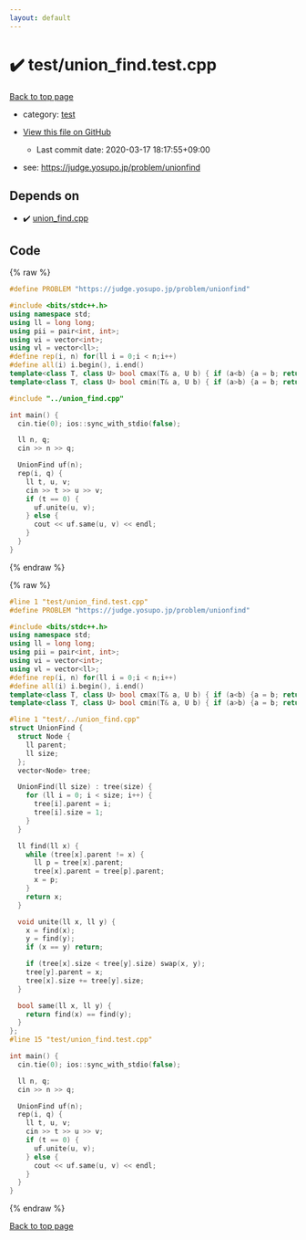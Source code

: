 ```yaml
---
layout: default
---
```


<!-- mathjax config similar to math.stackexchange -->
<script type="text/javascript" async
  src="https://cdnjs.cloudflare.com/ajax/libs/mathjax/2.7.5/MathJax.js?config=TeX-MML-AM_CHTML">
</script>
<script type="text/x-mathjax-config">
  MathJax.Hub.Config({
    TeX: { equationNumbers: { autoNumber: "AMS" }},
    tex2jax: {
      inlineMath: [ ['$','$'] ],
      processEscapes: true
    },
    "HTML-CSS": { matchFontHeight: false },
    displayAlign: "left",
    displayIndent: "2em"
  });
</script>

<script type="text/javascript" src="https://cdnjs.cloudflare.com/ajax/libs/jquery/3.4.1/jquery.min.js"></script>
<script src="https://cdn.jsdelivr.net/npm/jquery-balloon-js@1.1.2/jquery.balloon.min.js" integrity="sha256-ZEYs9VrgAeNuPvs15E39OsyOJaIkXEEt10fzxJ20+2I=" crossorigin="anonymous"></script>
<script type="text/javascript" src="../../assets/js/copy-button.js"></script>
<link rel="stylesheet" href="../../assets/css/copy-button.css" />


# :heavy_check_mark: test/union_find.test.cpp

<a href="../../index.html">Back to top page</a>

* category: <a href="../../index.html#098f6bcd4621d373cade4e832627b4f6">test</a>
* <a href="{{ site.github.repository_url }}/blob/master/test/union_find.test.cpp">View this file on GitHub</a>
    - Last commit date: 2020-03-17 18:17:55+09:00


* see: <a href="https://judge.yosupo.jp/problem/unionfind">https://judge.yosupo.jp/problem/unionfind</a>


## Depends on

* :heavy_check_mark: <a href="../../library/union_find.cpp.html">union_find.cpp</a>


## Code

<a id="unbundled"></a>
{% raw %}
```cpp
#define PROBLEM "https://judge.yosupo.jp/problem/unionfind"

#include <bits/stdc++.h>
using namespace std;
using ll = long long;
using pii = pair<int, int>;
using vi = vector<int>;
using vl = vector<ll>;
#define rep(i, n) for(ll i = 0;i < n;i++)
#define all(i) i.begin(), i.end()
template<class T, class U> bool cmax(T& a, U b) { if (a<b) {a = b; return true;} else return false; }
template<class T, class U> bool cmin(T& a, U b) { if (a>b) {a = b; return true;} else return false; }

#include "../union_find.cpp"

int main() {
  cin.tie(0); ios::sync_with_stdio(false);

  ll n, q;
  cin >> n >> q;

  UnionFind uf(n);
  rep(i, q) {
    ll t, u, v;
    cin >> t >> u >> v;
    if (t == 0) {
      uf.unite(u, v);
    } else {
      cout << uf.same(u, v) << endl;
    }
  }
}

```
{% endraw %}

<a id="bundled"></a>
{% raw %}
```cpp
#line 1 "test/union_find.test.cpp"
#define PROBLEM "https://judge.yosupo.jp/problem/unionfind"

#include <bits/stdc++.h>
using namespace std;
using ll = long long;
using pii = pair<int, int>;
using vi = vector<int>;
using vl = vector<ll>;
#define rep(i, n) for(ll i = 0;i < n;i++)
#define all(i) i.begin(), i.end()
template<class T, class U> bool cmax(T& a, U b) { if (a<b) {a = b; return true;} else return false; }
template<class T, class U> bool cmin(T& a, U b) { if (a>b) {a = b; return true;} else return false; }

#line 1 "test/../union_find.cpp"
struct UnionFind {
  struct Node {
    ll parent;
    ll size;
  };
  vector<Node> tree;

  UnionFind(ll size) : tree(size) {
    for (ll i = 0; i < size; i++) {
      tree[i].parent = i;
      tree[i].size = 1;
    }
  }

  ll find(ll x) {
    while (tree[x].parent != x) {
      ll p = tree[x].parent;
      tree[x].parent = tree[p].parent;
      x = p;
    }
    return x;
  }

  void unite(ll x, ll y) {
    x = find(x);
    y = find(y);
    if (x == y) return;

    if (tree[x].size < tree[y].size) swap(x, y);
    tree[y].parent = x;
    tree[x].size += tree[y].size;
  }

  bool same(ll x, ll y) {
    return find(x) == find(y);
  }
};
#line 15 "test/union_find.test.cpp"

int main() {
  cin.tie(0); ios::sync_with_stdio(false);

  ll n, q;
  cin >> n >> q;

  UnionFind uf(n);
  rep(i, q) {
    ll t, u, v;
    cin >> t >> u >> v;
    if (t == 0) {
      uf.unite(u, v);
    } else {
      cout << uf.same(u, v) << endl;
    }
  }
}

```
{% endraw %}

<a href="../../index.html">Back to top page</a>

